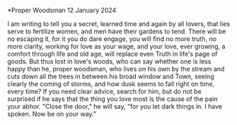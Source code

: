 *Proper Woodsman
12 January 2024

I am writing to tell you a secret,
learned time and again by all lovers,
that lies serve to fertilize women,
and men have their gardens to tend.
There will be no escaping it, for it you do
dare engage, you will find no more truth,
no more clarity, working for love as your wage,
and your love, ever growing, a comfort through life
and old age, will replace even Truth
in life's page of goods. But thus lost
in love's woods, who can say whether one
is less happy than he, proper woodsman,
who lives on his own by the stream
and cuts down all the trees in between
his broad window and Town, seeing clearly
the coming of storms, and how dusk seems to fall
right on time, every time? If you need
clear advice, search for him, but do not be surprised
if he says that the thing you love most
is the cause of the pain your abhor.
"Close the door," he will say, "for you let dark things in.
I have spoken. Now be on your way."